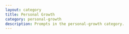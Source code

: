 ```yaml
---
layout: category
title: Personal Growth
category: personal-growth
description: Prompts in the personal-growth category.
---
```

